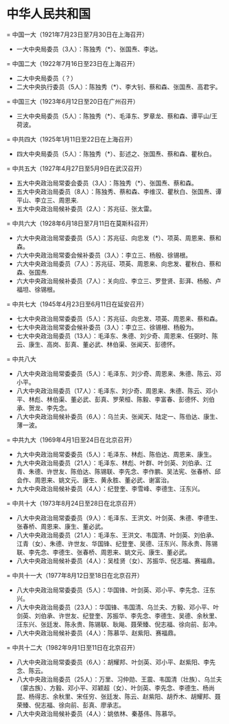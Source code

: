 # 中华人民共和国

= 中国一大（1921年7月23日至7月30日在上海召开）
- 一大中央局委员（3人）：陈独秀（*）、张国焘、李达。


= 中国二大（1922年7月16日至23日在上海召开）
- 二大中央局委员（？）
- 二大中央执行委员（5人）：陈独秀（*）、李大钊、蔡和森、张国焘、高君宇。


= 中国三大（1923年6月12日至20日在广州召开）
- 三大中央局委员（5人）：陈独秀（*）、毛泽东、罗章龙、蔡和森、谭平山/王荷波。

= 中共四大（1925年1月11日至22日在上海召开）
- 四大中央局委员（5人）：陈独秀（*）、彭述之、张国焘、蔡和森、瞿秋白。


= 中共五大（1927年4月27日至5月9日在武汉召开）
- 五大中央政治局常委会委员（3人）：陈独秀（*）、张国焘、蔡和森。
- 五大中央政治局委员（8人）：陈独秀、蔡和森、李维汉、瞿秋白、张国焘、谭平山、李立三、周恩来.
- 五大中央政治局候补委员（2人）：苏兆征、张太雷。

= 中共六大（1928年6月18日至7月11日在莫斯科召开）
- 六大中央政治局常委委员（5人）：苏兆征、向忠发（*）、项英、周恩来、蔡和森。
- 六大中央政治局常委会候补委员（3人）：李立三、杨殷、徐锡根。
- 六大中央政治局委员（7人）：苏兆征、项英、周恩来、向忠发、瞿秋白、蔡和森、张国焘.
- 六大中央政治局候补委员（7人）：关向应、李立三、罗登贤、彭湃、杨殷、卢福坦、徐锡根。

= 中共七大（1945年4月23日至6月11日在延安召开）
- 七大中央政治局常委委员（5人）：苏兆征、向忠发、项英、周恩来、蔡和森。
- 七大中央政治局常委会候补委员（3人）：李立三、徐锡根、杨殷为。
- 七大中央政治局委员（13人）：毛泽东、朱德、刘少奇、周恩来、任弼时、陈云、康生、高岗、彭真、董必武、林伯渠、张闻天、彭德怀。

= 中共八大
- 八大中央政治局常委委员（5人）：毛泽东、刘少奇、周恩来、朱德、陈云、邓小平。
- 八大中央政治局委员（17人）：毛泽东、刘少奇、周恩来、朱德、陈云、邓小平、林彪、林伯渠、董必武、彭真、罗荣桓、陈毅、李富春、彭德怀、刘伯承、贺龙、李先念。
- 八大中央政治局候补委员（6人）：乌兰夫、张闻天、陆定一、陈伯达、康生、薄一波。


= 中共九大（1969年4月1日至24日在北京召开）
- 九大中央政治局常委委员（5人）：毛泽东、林彪、陈伯达、周恩来、康生。
- 九大中央政治局委员（21人）：毛泽东、林彪、叶群、叶剑英、刘伯承、江青、朱德、许世友、陈伯达、陈锡联、李先念、李作鹏、吴法宪、张春桥、邱会作、周恩来、姚文元、康生、黄永胜、董必武、谢富治。
- 九大中央政治局候补委员（4人）：纪登奎、李雪峰、李德生、汪东兴。


= 中共十大（1973年8月24日至28日在北京召开）
- 八大中央政治局常委委员（9人）：毛泽东、王洪文、叶剑英、朱德、李德生、张春桥、周恩来、康生、董必武。
- 八大中央政治局委员（21人）：毛泽东、王洪文、韦国清、叶剑英、刘伯承、江青（女）、朱德、许世友、华国锋、纪登奎、吴德、汪东兴、陈永贵、陈锡联、李先念、李德生、张春桥、周恩来、姚文元、康生、董必武。
- 八大中央政治局候补委员（4人）：吴桂贤（女）、苏振华、倪志福、赛福鼎。


= 中共十一大（1977年8月12日至18日在北京召开）
- 八大中央政治局常委委员（5人）：华国锋、叶剑英、邓小平、李先念、汪东兴。
- 八大中央政治局委员（23人）：华国锋、韦国清、乌兰夫、方毅、邓小平、叶剑英、刘伯承、许世友、纪登奎、苏振华、李先念、李德生、吴德、余秋里、汪东兴、张廷发、陈永贵、陈锡联、耿飚、聂荣臻、倪志福、徐向前、彭冲。
- 八大中央政治局候补委员（4人）：陈慕华、赵紫阳、赛福鼎。

= 中共十二大（1982年9月1日至11日在北京召开）
- 八大中央政治局常委委员（6人）：胡耀邦、叶剑英、邓小平、赵紫阳、李先念、陈云。
- 八大中央政治局委员（25人）：万里、习仲勋、王震、韦国清（壮族）、乌兰夫（蒙古族）、方毅、邓小平、邓颖超（女）、叶剑英、李先念、李德生、杨尚昆、杨得志、余秋里、宋任穷、张廷发、陈云、赵紫阳、胡乔木、胡耀邦、聂荣臻、倪志福、徐向前、彭真、廖承志。
- 八大中央政治局候补委员（4人）：姚依林、秦基伟、陈慕华。